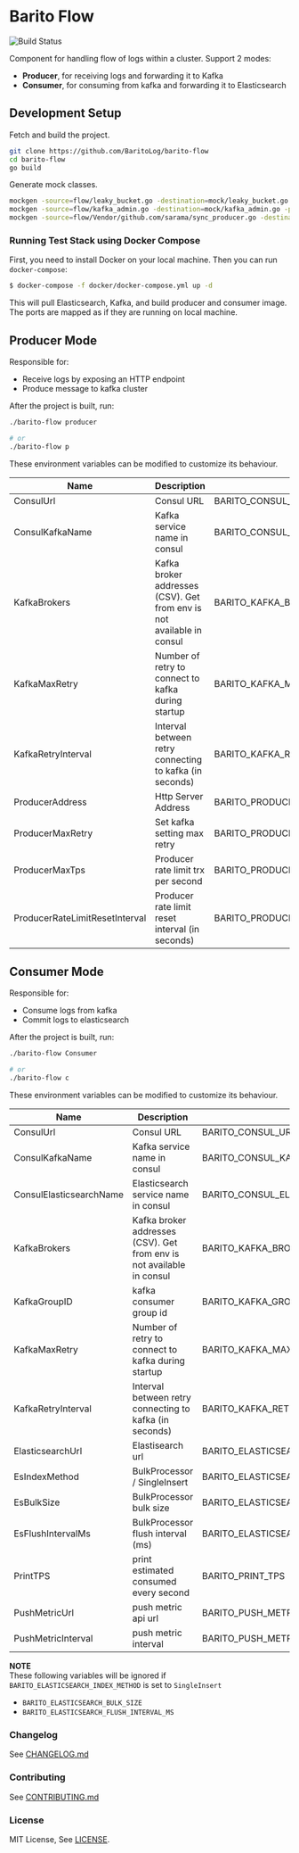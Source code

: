# Barito Flow

![Build Status](https://travis-ci.org/BaritoLog/barito-flow.svg?branch=master)

Component for handling flow of logs within a cluster. Support 2 modes:
- **Producer**, for receiving logs and forwarding it to Kafka
- **Consumer**, for consuming from kafka and forwarding it to Elasticsearch

## Development Setup 

Fetch and build the project.
```sh
git clone https://github.com/BaritoLog/barito-flow
cd barito-flow
go build
```

Generate mock classes.
```sh
mockgen -source=flow/leaky_bucket.go -destination=mock/leaky_bucket.go -package=mock
mockgen -source=flow/kafka_admin.go -destination=mock/kafka_admin.go -package=mock
mockgen -source=flow/Vendor/github.com/sarama/sync_producer.go -destination=mock/sync_producer.go -package=mock
```

### Running Test Stack using Docker Compose

First, you need to install Docker on your local machine. Then you can run `docker-compose`:

```sh
$ docker-compose -f docker/docker-compose.yml up -d
```

This will pull Elasticsearch, Kafka, and build producer and consumer image. The ports
are mapped as if they are running on local machine.

## Producer Mode

Responsible for:
- Receive logs by exposing an HTTP endpoint
- Produce message to kafka cluster

After the project is built, run:
```sh
./barito-flow producer

# or
./barito-flow p
```

These environment variables can be modified to customize its behaviour.

| Name| Description | ENV | Default Value  |
| ---|---|---|---|
| ConsulUrl | Consul URL | BARITO_CONSUL_URL | |
| ConsulKafkaName  | Kafka service name in consul | BARITO_CONSUL_KAFKA_NAME | kafka |
| KafkaBrokers | Kafka broker addresses (CSV). Get from env is not available in consul | BARITO_KAFKA_BROKERS | localhost:9092 |
| KafkaMaxRetry | Number of retry to connect to kafka during startup | BARITO_KAFKA_MAX_RETRY | 0 (unlimited) |
| KafkaRetryInterval | Interval between retry connecting to kafka (in seconds) | BARITO_KAFKA_RETRY_INTERVAL | 10 |
| ProducerAddress | Http Server Address | BARITO_PRODUCER_ADDRESS| :8080 |
| ProducerMaxRetry | Set kafka setting max retry | BARITO_PRODUCER_MAX_RETRY | 10 |
| ProducerMaxTps | Producer rate limit trx per second | BARITO_PRODUCER_MAX_TPS | 100 |
| ProducerRateLimitResetInterval | Producer rate limit reset interval (in seconds) | BARITO_PRODUCER_RATE_LIMIT_RESET_INTERVAL | 10 |

## Consumer Mode

Responsible for:
- Consume logs from kafka
- Commit logs to elasticsearch

After the project is built, run:
```sh
./barito-flow Consumer

# or
./barito-flow c
```

These environment variables can be modified to customize its behaviour.

| Name| Description | ENV | Default Value  |
| ---|---|----|----|
| ConsulUrl | Consul URL | BARITO_CONSUL_URL | |
| ConsulKafkaName  | Kafka service name in consul | BARITO_CONSUL_KAFKA_NAME | kafka |
| ConsulElasticsearchName | Elasticsearch service name in consul | BARITO_CONSUL_ELASTICSEARCH_NAME | elasticsearch |
| KafkaBrokers | Kafka broker addresses (CSV). Get from env is not available in consul | BARITO_KAFKA_BROKERS| localhost:9092 |
| KafkaGroupID | kafka consumer group id | BARITO_KAFKA_GROUP_ID | barito-group |
| KafkaMaxRetry | Number of retry to connect to kafka during startup | BARITO_KAFKA_MAX_RETRY | 0 (unlimited) |
| KafkaRetryInterval | Interval between retry connecting to kafka (in seconds) | BARITO_KAFKA_RETRY_INTERVAL | 10 |
| ElasticsearchUrl | Elastisearch url | BARITO_ELASTICSEARCH_URL | http://localhost:9200 |
| EsIndexMethod | BulkProcessor / SingleInsert | BARITO_ELASTICSEARCH_INDEX_METHOD | BulkProcessor |
| EsBulkSize | BulkProcessor bulk size | BARITO_ELASTICSEARCH_BULK_SIZE | 100 |
| EsFlushIntervalMs | BulkProcessor flush interval (ms) | BARITO_ELASTICSEARCH_FLUSH_INTERVAL_MS | 500 |
| PrintTPS | print estimated consumed every second | BARITO_PRINT_TPS | false |
| PushMetricUrl | push metric api url | BARITO_PUSH_METRIC_URL|   |
| PushMetricInterval | push metric interval | BARITO_PUSH_METRIC_INTERVAL | 30s |

**NOTE**  
These following variables will be ignored if `BARITO_ELASTICSEARCH_INDEX_METHOD` is set to `SingleInsert`

- `BARITO_ELASTICSEARCH_BULK_SIZE`
- `BARITO_ELASTICSEARCH_FLUSH_INTERVAL_MS`

### Changelog

See [CHANGELOG.md](CHANGELOG.md)

### Contributing

See [CONTRIBUTING.md](CONTRIBUTING.md)

### License

MIT License, See [LICENSE](LICENSE).
